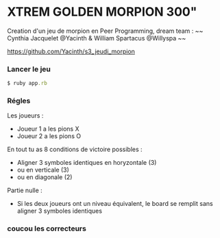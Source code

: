 # XTREM GOLDEN MORPION 300" #

Creation d'un jeu de morpion en Peer Programming, dream team :
~~ Cynthia Jacquelet @Yacinth & William Spartacus @Willyspa ~~

https://github.com/Yacinth/s3_jeudi_morpion

### Lancer le jeu ###

```ruby
$ ruby app.rb
```

### Régles ###
Les joueurs :
* Joueur 1 a les pions X
* Joueur 2 a les pions O

En tout tu as 8 conditions de victoire possibles :
* Aligner 3 symboles identiques en horyzontale (3)
* ou en verticale (3)
* ou en diagonale (2)

Partie nulle :
* Si les deux joueurs ont un niveau équivalent, le board se remplit sans aligner 3 symboles identiques

### coucou les correcteurs 


